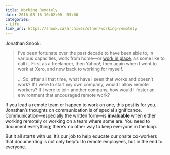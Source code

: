 ```yaml
---
title: Working Remotely
date: 2016-08-16 10:02:00 -05:00
categories:
- Life
link_url: https://snook.ca/archives/other/working-remotely
---
```


Jonathan Snook:

> I’ve been fortunate over the past decade to have been able to, in various capacities, work from home—or [work in place](http://mobile.nytimes.com/2016/06/19/jobs/remote-thats-no-way-to-describe-this-work.html), as some like to call it. First as a freelancer, then Yahoo!, then again when I went to work at Xero, and now back to working for myself.
>
> …
> So, after all that time, what have I seen that works and doesn’t work? If I were to start my own company, would I allow remote workers? If I were to join another company, how would I foster an environment that encouraged remote work?

If you lead a remote team or happen to work on one, this post is for you. Jonathan’s thoughts on communication is of special significance. Communication—especially the written form—is **invaluable** when either working remotely or working on a team where some are. You need to document everything; there’s no other way to keep everyone in the loop.

But it all starts with us. It’s our job to help educate our onsite co-workers that documenting is not only helpful to remote employees, but in the end to everyone.
